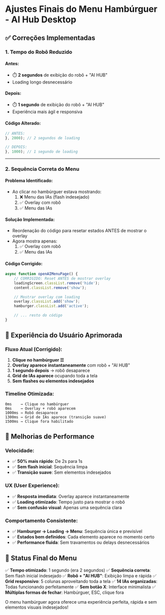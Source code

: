 # Ajustes Finais do Menu Hambúrguer - AI Hub Desktop

## ✅ Correções Implementadas

### **1. Tempo do Robô Reduzido**

#### **Antes:**
- ⏱️ **2 segundos** de exibição do robô + "AI HUB"
- Loading longo desnecessário

#### **Depois:**
- ⏱️ **1 segundo** de exibição do robô + "AI HUB"  
- Experiência mais ágil e responsiva

#### **Código Alterado:**
```javascript
// ANTES:
}, 2000); // 2 segundos de loading

// DEPOIS:
}, 1000); // 1 segundo de loading
```

---

### **2. Sequência Correta do Menu**

#### **Problema Identificado:**
- Ao clicar no hambúrguer estava mostrando:
  1. ❌ Menu das IAs (flash indesejado)
  2. ✅ Overlay com robô
  3. ✅ Menu das IAs

#### **Solução Implementada:**
- Reordenação do código para resetar estados ANTES de mostrar o overlay
- Agora mostra apenas:
  1. ✅ Overlay com robô
  2. ✅ Menu das IAs

#### **Código Corrigido:**
```javascript
async function openAIMenuPage() {
    // CORRIGIDO: Reset ANTES de mostrar overlay
    loadingScreen.classList.remove('hide');
    content.classList.remove('show');
    
    // Mostrar overlay com loading
    overlay.classList.add('show');
    hamburger.classList.add('active');
    
    // ... resto do código
}
```

## 🎯 Experiência do Usuário Aprimorada

### **Fluxo Atual (Corrigido):**
1. **Clique no hambúrguer ☰**
2. **Overlay aparece instantaneamente** com robô + "AI HUB"
3. **1 segundo depois** → robô desaparece
4. **Grid de IAs aparece** ocupando toda a tela
5. **Sem flashes ou elementos indesejados**

### **Timeline Otimizada:**
```
0ms    → Clique no hambúrguer
0ms    → Overlay + robô aparecem
1000ms → Robô desaparece
1300ms → Grid de IAs aparece (transição suave)
1500ms → Clique fora habilitado
```

## 🚀 Melhorias de Performance

### **Velocidade:**
- ✅ **50% mais rápido**: De 2s para 1s
- ✅ **Sem flash inicial**: Sequência limpa
- ✅ **Transição suave**: Sem elementos indesejados

### **UX (User Experience):**
- ✅ **Resposta imediata**: Overlay aparece instantaneamente
- ✅ **Loading otimizado**: Tempo justo para mostrar o robô
- ✅ **Sem confusão visual**: Apenas uma sequência clara

### **Comportamento Consistente:**
- ✅ **Hamburger → Loading → Menu**: Sequência única e previsível
- ✅ **Estados bem definidos**: Cada elemento aparece no momento certo
- ✅ **Performance fluida**: Sem travamentos ou delays desnecessários

## 📱 Status Final do Menu

✅ **Tempo otimizado**: 1 segundo (era 2 segundos)
✅ **Sequência correta**: Sem flash inicial indesejado
✅ **Robô + "AI HUB"**: Exibição limpa e rápida
✅ **Grid responsivo**: 5 colunas aproveitando toda a tela
✅ **14 IAs organizadas**: Todas funcionando perfeitamente
✅ **Sem botão X**: Interface minimalista
✅ **Múltiplas formas de fechar**: Hambúrguer, ESC, clique fora

O menu hambúrguer agora oferece uma experiência perfeita, rápida e sem elementos visuais indesejados!
